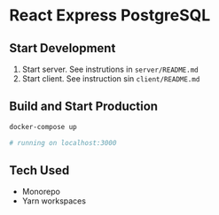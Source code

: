 # React Express PostgreSQL

## Start Development

1. Start server. See instrutions in `server/README.md`
2. Start client. See instruction sin `client/README.md`

## Build and Start Production

```bash
docker-compose up

# running on localhost:3000
```

## Tech Used

- Monorepo
- Yarn workspaces
